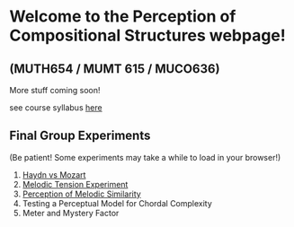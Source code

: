 # Welcome to the Perception of Compositional Structures webpage!
##              (MUTH654 / MUMT 615 / MUCO636)

More stuff coming soon!

see course syllabus [here](https://perceptionofcompositionalstructures.github.io/Docs/Syllabus.pdf)

## Final Group Experiments
(Be patient! Some experiments may take a while to load in your browser!)

1. [Haydn vs Mozart](https://perceptionofcompositionalstructures.github.io/haydnvsmozart/index.html)
2. [Melodic Tension Experiment](https://melodictension-7fd48.firebaseapp.com/)
3. [Perception of Melodic Similarity](https://perceptionofcompositionalstructures.github.io/atonalMelodicSimilarity/)
4. Testing a Perceptual Model for Chordal Complexity
5. Meter and Mystery Factor
